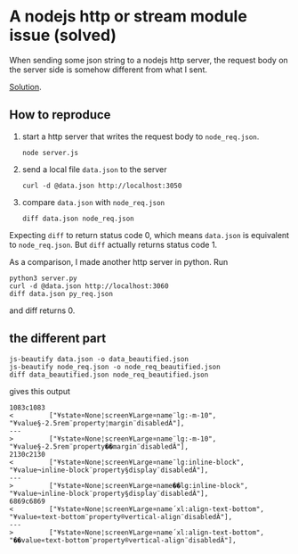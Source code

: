 # A nodejs http or stream module issue (solved)

When sending some json string to a nodejs http server, the request body on the server side is somehow different from what I sent.

[Solution](https://github.com/nodejs/help/issues/1945#issuecomment-498137449).

## How to reproduce

1. start a http server that writes the request body to `node_req.json`.
    ```
    node server.js
    ```
2. send a local file `data.json` to the server
    ```
    curl -d @data.json http://localhost:3050
    ```
3. compare `data.json` with `node_req.json`
    ```
    diff data.json node_req.json
    ```

Expecting `diff` to return status code 0, which means `data.json` is equivalent to `node_req.json`. But `diff` actually returns status code 1.

As a comparison, I made another http server in python. Run

```
python3 server.py
curl -d @data.json http://localhost:3060
diff data.json py_req.json
```

and diff returns 0.

## the different part

```
js-beautify data.json -o data_beautified.json
js-beautify node_req.json -o node_req_beautified.json
diff data_beautified.json node_req_beautified.json
```

gives this output

```
1083c1083
<         ["¥state¤None¦screen¥Large¤name¨lg:-m-10", "¥value§-2.5rem¨property¦margin¨disabledÂ"],
---
>         ["¥state¤None¦screen¥Large¤name¨lg:-m-10", "¥value§-2.5rem¨property��margin¨disabledÂ"],
2130c2130
<         ["¥state¤None¦screen¥Large¤name¯lg:inline-block", "¥value¬inline-block¨property§display¨disabledÂ"],
---
>         ["¥state¤None¦screen¥Large¤name��lg:inline-block", "¥value¬inline-block¨property§display¨disabledÂ"],
6869c6869
<         ["¥state¤None¦screen¥Large¤name´xl:align-text-bottom", "¥value«text-bottom¨property®vertical-align¨disabledÂ"],
---
>         ["¥state¤None¦screen¥Large¤name´xl:align-text-bottom", "��value«text-bottom¨property®vertical-align¨disabledÂ"],

```
